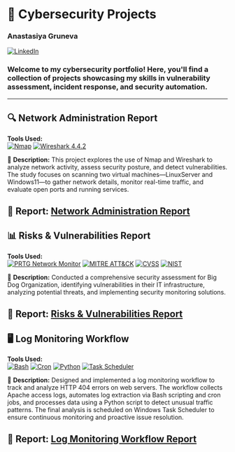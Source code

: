 # 🚀 Cybersecurity Projects  
### Anastasiya Gruneva  
[![LinkedIn](https://img.shields.io/badge/-LinkedIn-blue?style=flat&logo=LinkedIn&logoColor=white)](www.linkedin.com/in/avgruneva)  

### Welcome to my cybersecurity portfolio! Here, you'll find a collection of projects showcasing my skills in vulnerability assessment, incident response, and security automation.
---
## 🔍 Network Administration Report  
**Tools Used:**  
[![Nmap](https://img.shields.io/badge/Nmap-blue?style=flat-square)](https://nmap.org/)
[![Wireshark 4.4.2](https://img.shields.io/badge/Wireshark-4.4.2-1679A7?style=flat-square&logo=Wireshark&logoColor=white)](https://www.wireshark.org/)

📝 **Description:** This project explores the use of Nmap and Wireshark to analyze network activity, assess security posture, and detect vulnerabilities. The study focuses on scanning two virtual machines—LinuxServer and Windows11—to gather network details, monitor real-time traffic, and evaluate open ports and running services.  

🔗 **Report:** [Network Administration Report](https://github.com/AGruneva/LHL-Projects/blob/main/Network%20Administration.pdf)
---
## 📊 Risks & Vulnerabilities Report  
**Tools Used:**  
[![PRTG Network Monitor](https://img.shields.io/badge/PRTG_Network_Monitor-orange?style=flat-square)](https://www.paessler.com/prtg)
[![MITRE ATT&CK](https://img.shields.io/badge/MITRE_ATT&CK-purple?style=flat-square)](https://attack.mitre.org/)
[![CVSS](https://img.shields.io/badge/CVSS-3.1-darkgreen?style=flat-square)](https://www.first.org/cvss/)
[![NIST](https://img.shields.io/badge/NIST_CSF-darkblue?style=flat-square)](https://www.nist.gov/cyberframework)

📝 **Description:** Conducted a comprehensive security assessment for Big Dog Organization, identifying vulnerabilities in their IT infrastructure, analyzing potential threats, and implementing security monitoring solutions.  

🔗 **Report:** [Risks & Vulnerabilities Report](https://github.com/AGruneva/LHL-Projects/blob/main/Risks%26Vulnerabilities.pdf)
---
## 🖥️ Log Monitoring Workflow  

**Tools Used:**  
[![Bash](https://img.shields.io/badge/Bash_Scripting-grey?style=flat-square)](https://www.gnu.org/software/bash/)
[![Cron](https://img.shields.io/badge/Cron_Automation-darkblue?style=flat-square)](https://help.ubuntu.com/community/CronHowto)
[![Python](https://img.shields.io/badge/Python_Analysis-yellow?style=flat-square)](https://www.python.org/)
[![Task Scheduler](https://img.shields.io/badge/Task_Scheduler-Windows-lightblue?style=flat-square)](https://learn.microsoft.com/en-us/windows/win32/taskschd/task-scheduler-start-page)  

📝 **Description:** Designed and implemented a log monitoring workflow to track and analyze HTTP 404 errors on web servers. The workflow collects Apache access logs, automates log extraction via Bash scripting and cron jobs, and processes data using a Python script to detect unusual traffic patterns. The final analysis is scheduled on Windows Task Scheduler to ensure continuous monitoring and proactive issue resolution.  

🔗 **Report:** [Log Monitoring Workflow Report](https://github.com/AGruneva/LHL-Projects/blob/main/Log%20Monitoring%20Workflow.pdf)
---
